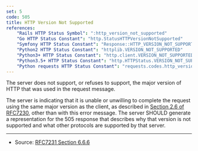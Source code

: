```yaml
---
set: 5
code: 505
title: HTTP Version Not Supported
references:
    "Rails HTTP Status Symbol": ":http_version_not_supported"
    "Go HTTP Status Constant": "http.StatusHTTPVersionNotSupported"
    "Symfony HTTP Status Constant": "Response::HTTP_VERSION_NOT_SUPPORTED"
    "Python2 HTTP Status Constant": "httplib.VERSION_NOT_SUPPORTED"
    "Python3+ HTTP Status Constant": "http.client.VERSION_NOT_SUPPORTED"
    "Python3.5+ HTTP Status Constant": "http.HTTPStatus.VERSION_NOT_SUPPORTED"
    "Python requests HTTP Status Constant": "requests.codes.http_version_not_supported"
---
```


The server does not support, or refuses to support, the major version of HTTP that was used in the request message.

The server is indicating that it is unable or unwilling to complete the request using the same major version as the client, as described in [Section 2.6 of RFC7230][2], other than with this error message. The server SHOULD generate a representation for the 505 response that describes why that version is not supported and what other protocols are supported by that server.

---

* Source: [RFC7231 Section 6.6.6][1]

[1]: <http://tools.ietf.org/html/rfc7231#section-6.6.6>
[2]: <http://tools.ietf.org/html/rfc7230#section-2.6>
